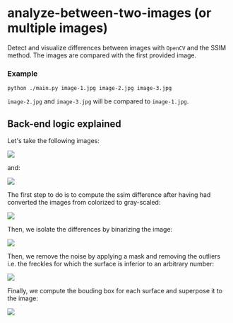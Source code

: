 # analyze-between-two-images (or multiple images)
Detect and visualize differences between images with `OpenCV` and the SSIM method. The images are compared with the first provided image.

### Example

    python ./main.py image-1.jpg image-2.jpg image-3.jpg

`image-2.jpg` and `image-3.jpg` will be compared to `image-1.jpg`.

## Back-end logic explained

Let's take the following images:

![](sprites/image-1.jpg)

and:

![](sprites/image-2.jpg)

The first step to do is to compute the ssim difference after having had converted the images from colorized to gray-scaled:

![](sprites/ssim.jpg)

Then, we isolate the differences by binarizing the image:

![](sprites/differences.jpg)

Then, we remove the noise by applying a mask and removing the outliers i.e. the freckles for which the surface is inferior to an arbitrary number:

![](sprites/mask.jpg)

Finally, we compute the bouding box for each surface and superpose it to the image:

![](sprites/boxed.jpg)

